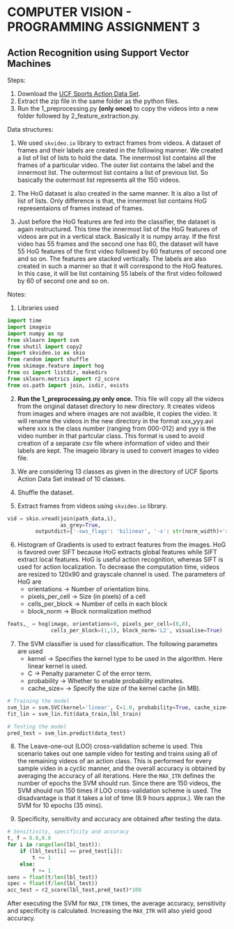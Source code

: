 # COMPUTER VISION - PROGRAMMING ASSIGNMENT 3
## Action Recognition using Support Vector Machines
Steps:
1. Download the [UCF Sports Action Data Set](http://crcv.ucf.edu/data/ucf_sports_actions.zip).
2. Extract the zip file in the same folder as the python files.
3. Run the 1_preprocessing.py **(only once)** to copy the videos into a new folder followed by 2_feature_extraction.py.

Data structures:
1. We used ```skvideo.io``` library to extract frames from videos. A dataset of frames and their labels are created in the following manner. We created a list of list of lists to hold the data. The innermost list contains all the frames of a particular video. The outer list contains the label and the innermost list. The outermost list contains a list of previous list. So basically the outermost list represents all the 150 videos.

2. The HoG dataset is also created in the same manner. It is also a list of list of lists. Only difference is that, the innermost list contains HoG representaions of frames instead of frames.

3. Just before the HoG features are fed into the classifier, the dataset is again restructured. This time the innermost list of the HoG features of videos are put in a vertical stack. Basically it is numpy array. If the first video has 55 frames and the second one has 60, the dataset will have 55 HoG features of the first video followed by 60 features of second one and so on. The features are stacked vertically. The labels are also created in such a manner so that it will correspond to the HoG features. In this case, it will be list containing 55 labels of the first video followed by 60 of second one and so on.


Notes:
1. Libraries used
```python
import time
import imageio
import numpy as np
from sklearn import svm
from shutil import copy2
import skvideo.io as skio
from random import shuffle
from skimage.feature import hog
from os import listdir, makedirs
from sklearn.metrics import r2_score
from os.path import join, isdir, exists
```

2. **Run the 1_preprocessing.py only once.** This file will copy all the videos from the original dataset directory to new directory. It creates videos from images and where images are not availble, it copies the video. It will rename the videos in the new directory in the format  xxx_yyy.avi where xxx is the class number (ranging from 000-012) and yyy is the video number in that partcular class. This format is used to avoid creation of a separate csv file where information of video and their labels are kept. The imageio library is used to convert images to video file.
	
3. We are considering 13 classes as given in the directory of UCF Sports Action Data Set instead of 10 classes.

4. Shuffle the dataset.

5. Extract frames from videos using ```skvideo.io``` library.
```python
vid = skio.vread(join(path_data,i),
                 as_grey=True,
		 outputdict={'-sws_flags': 'bilinear', '-s': str(norm_width)+'x'+str(norm_height)})
```
6. Histogram of Gradients is used to extract features from the images. HoG is favored over SIFT because HoG extracts global features while SIFT extract local features. HoG is useful action recognition, whereas SIFT is used for action localization. To decrease the computation time, videos are resized to 120x90 and grayscale channel is used. The parameters of HoG are
   - orientations -> Number of orientation bins.
   - pixels_per_cell -> Size (in pixels) of a cell
   - cells_per_block -> Number of cells in each block
   - block_norm -> Block normalization method
```python
feats,_ = hog(image, orientations=9, pixels_per_cell=(8,8),
              cells_per_block=(1,1), block_norm='L2', visualise=True)
```
7. The SVM classifier is used for classification. The following parametes are used
   - kernel -> Specifies the kernel type to be used in the algorithm. Here linear kernel is used. 
   - C -> Penalty parameter C of the error term.
   - probability -> Whether to enable probability estimates.
   - cache_size= -> Specify the size of the kernel cache (in MB).
```python
# Training the model
svm_lin = svm.SVC(kernel='linear', C=1.0, probability=True, cache_size=4096)
fit_lin = svm_lin.fit(data_train,lbl_train)

# Testing the model
pred_test = svm_lin.predict(data_test)
```
8. The Leave-one-out (LOO) cross-validation scheme is used. This scenario takes out one sample video for testing and trains using all of the remaining videos of an action class. This is performed for every sample video in a cyclic manner, and the overall accuracy is obtained by averaging the accuracy of all iterations.
Here the ```MAX_ITR``` defines the number of epochs the SVM should run. Since there are 150 videos, the SVM should run 150 times if LOO cross-validation scheme is used. The disadvantage is that it takes a lot of time (8.9 hours approx.). We ran the SVM for 10 epochs (35 mins).

9. Specificity, sensitivity and accuracy are obtained after testing the data.
```python
# Sensitivity, specificity and accuracy
t, f = 0.0,0.0
for i in range(len(lbl_test)):
    if (lbl_test[i] == pred_test[i]):
        t += 1
    else:
        f += 1
sens = float(t/len(lbl_test))
spec = float(f/len(lbl_test))
acc_test = r2_score(lbl_test,pred_test)*100
```
After executing the SVM for ```MAX_ITR``` times, the average accuracy, sensitivity and specificity is calculated. Increasing the ```MAX_ITR``` will also yield good accuracy.
